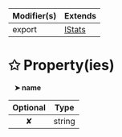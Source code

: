 | Modifier(s)                            | Extends                                    |
|----------------------------------------|--------------------------------------------|
| export | [IStats](/sample/aot/system/interface/interfaces/istats) |

# &#10025; Property(ies)

&nbsp;&nbsp; **&#10148; name**

| Optional                           | Type                         |
|:----------------------------------:|------------------------------|
| ✘ | string |